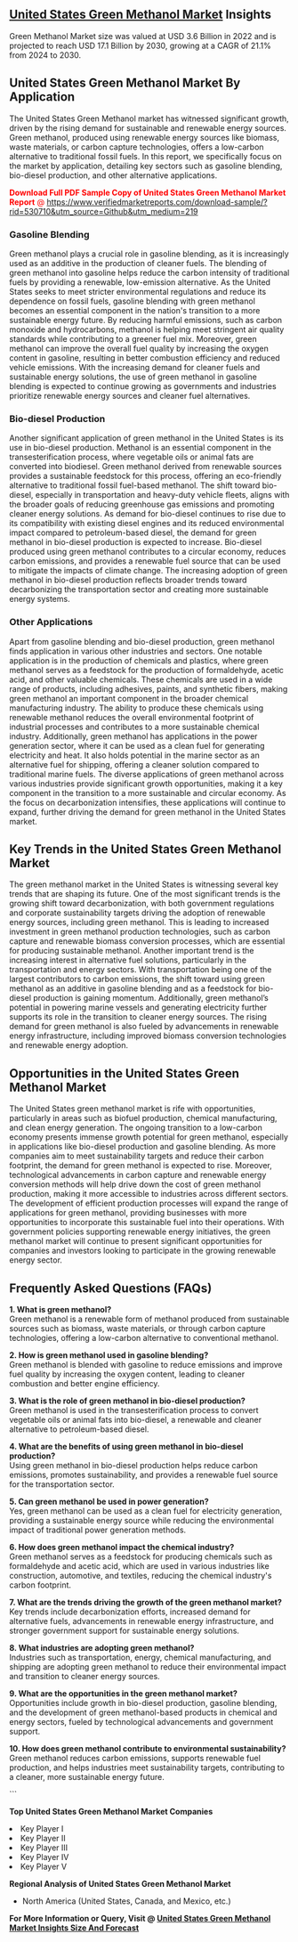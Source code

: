 <h2><a href="https://www.verifiedmarketreports.com/download-sample/?rid=530710&amp;utm_source=Github&amp;utm_medium=219" target="_blank">United States Green Methanol Market</a> Insights</h2><p>Green Methanol Market size was valued at USD 3.6 Billion in 2022 and is projected to reach USD 17.1 Billion by 2030, growing at a CAGR of 21.1% from 2024 to 2030.</p><p> <h2>United States Green Methanol Market By Application</h2> The United States Green Methanol market has witnessed significant growth, driven by the rising demand for sustainable and renewable energy sources. Green methanol, produced using renewable energy sources like biomass, waste materials, or carbon capture technologies, offers a low-carbon alternative to traditional fossil fuels. In this report, we specifically focus on the market by application, detailing key sectors such as gasoline blending, bio-diesel production, and other alternative applications. <p><p><span class=""><span style="color: #ff0000;"><strong>Download Full PDF Sample Copy of United States Green Methanol Market Report</strong> @ </span><a href="https://www.verifiedmarketreports.com/download-sample/?rid=530710&amp;utm_source=Github&amp;utm_medium=219" target="_blank">https://www.verifiedmarketreports.com/download-sample/?rid=530710&amp;utm_source=Github&amp;utm_medium=219</a></span></p></p> <h3>Gasoline Blending</h3> Green methanol plays a crucial role in gasoline blending, as it is increasingly used as an additive in the production of cleaner fuels. The blending of green methanol into gasoline helps reduce the carbon intensity of traditional fuels by providing a renewable, low-emission alternative. As the United States seeks to meet stricter environmental regulations and reduce its dependence on fossil fuels, gasoline blending with green methanol becomes an essential component in the nation's transition to a more sustainable energy future. By reducing harmful emissions, such as carbon monoxide and hydrocarbons, methanol is helping meet stringent air quality standards while contributing to a greener fuel mix. Moreover, green methanol can improve the overall fuel quality by increasing the oxygen content in gasoline, resulting in better combustion efficiency and reduced vehicle emissions. With the increasing demand for cleaner fuels and sustainable energy solutions, the use of green methanol in gasoline blending is expected to continue growing as governments and industries prioritize renewable energy sources and cleaner fuel alternatives. <h3>Bio-diesel Production</h3> Another significant application of green methanol in the United States is its use in bio-diesel production. Methanol is an essential component in the transesterification process, where vegetable oils or animal fats are converted into biodiesel. Green methanol derived from renewable sources provides a sustainable feedstock for this process, offering an eco-friendly alternative to traditional fossil fuel-based methanol. The shift toward bio-diesel, especially in transportation and heavy-duty vehicle fleets, aligns with the broader goals of reducing greenhouse gas emissions and promoting cleaner energy solutions. As demand for bio-diesel continues to rise due to its compatibility with existing diesel engines and its reduced environmental impact compared to petroleum-based diesel, the demand for green methanol in bio-diesel production is expected to increase. Bio-diesel produced using green methanol contributes to a circular economy, reduces carbon emissions, and provides a renewable fuel source that can be used to mitigate the impacts of climate change. The increasing adoption of green methanol in bio-diesel production reflects broader trends toward decarbonizing the transportation sector and creating more sustainable energy systems. <h3>Other Applications</h3> Apart from gasoline blending and bio-diesel production, green methanol finds application in various other industries and sectors. One notable application is in the production of chemicals and plastics, where green methanol serves as a feedstock for the production of formaldehyde, acetic acid, and other valuable chemicals. These chemicals are used in a wide range of products, including adhesives, paints, and synthetic fibers, making green methanol an important component in the broader chemical manufacturing industry. The ability to produce these chemicals using renewable methanol reduces the overall environmental footprint of industrial processes and contributes to a more sustainable chemical industry. Additionally, green methanol has applications in the power generation sector, where it can be used as a clean fuel for generating electricity and heat. It also holds potential in the marine sector as an alternative fuel for shipping, offering a cleaner solution compared to traditional marine fuels. The diverse applications of green methanol across various industries provide significant growth opportunities, making it a key component in the transition to a more sustainable and circular economy. As the focus on decarbonization intensifies, these applications will continue to expand, further driving the demand for green methanol in the United States market. <h2>Key Trends in the United States Green Methanol Market</h2> The green methanol market in the United States is witnessing several key trends that are shaping its future. One of the most significant trends is the growing shift toward decarbonization, with both government regulations and corporate sustainability targets driving the adoption of renewable energy sources, including green methanol. This is leading to increased investment in green methanol production technologies, such as carbon capture and renewable biomass conversion processes, which are essential for producing sustainable methanol. Another important trend is the increasing interest in alternative fuel solutions, particularly in the transportation and energy sectors. With transportation being one of the largest contributors to carbon emissions, the shift toward using green methanol as an additive in gasoline blending and as a feedstock for bio-diesel production is gaining momentum. Additionally, green methanol’s potential in powering marine vessels and generating electricity further supports its role in the transition to cleaner energy sources. The rising demand for green methanol is also fueled by advancements in renewable energy infrastructure, including improved biomass conversion technologies and renewable energy adoption. <h2>Opportunities in the United States Green Methanol Market</h2> The United States green methanol market is rife with opportunities, particularly in areas such as biofuel production, chemical manufacturing, and clean energy generation. The ongoing transition to a low-carbon economy presents immense growth potential for green methanol, especially in applications like bio-diesel production and gasoline blending. As more companies aim to meet sustainability targets and reduce their carbon footprint, the demand for green methanol is expected to rise. Moreover, technological advancements in carbon capture and renewable energy conversion methods will help drive down the cost of green methanol production, making it more accessible to industries across different sectors. The development of efficient production processes will expand the range of applications for green methanol, providing businesses with more opportunities to incorporate this sustainable fuel into their operations. With government policies supporting renewable energy initiatives, the green methanol market will continue to present significant opportunities for companies and investors looking to participate in the growing renewable energy sector. <h2>Frequently Asked Questions (FAQs)</h2> <p><b>1. What is green methanol?</b><br>Green methanol is a renewable form of methanol produced from sustainable sources such as biomass, waste materials, or through carbon capture technologies, offering a low-carbon alternative to conventional methanol.</p> <p><b>2. How is green methanol used in gasoline blending?</b><br>Green methanol is blended with gasoline to reduce emissions and improve fuel quality by increasing the oxygen content, leading to cleaner combustion and better engine efficiency.</p> <p><b>3. What is the role of green methanol in bio-diesel production?</b><br>Green methanol is used in the transesterification process to convert vegetable oils or animal fats into bio-diesel, a renewable and cleaner alternative to petroleum-based diesel.</p> <p><b>4. What are the benefits of using green methanol in bio-diesel production?</b><br>Using green methanol in bio-diesel production helps reduce carbon emissions, promotes sustainability, and provides a renewable fuel source for the transportation sector.</p> <p><b>5. Can green methanol be used in power generation?</b><br>Yes, green methanol can be used as a clean fuel for electricity generation, providing a sustainable energy source while reducing the environmental impact of traditional power generation methods.</p> <p><b>6. How does green methanol impact the chemical industry?</b><br>Green methanol serves as a feedstock for producing chemicals such as formaldehyde and acetic acid, which are used in various industries like construction, automotive, and textiles, reducing the chemical industry's carbon footprint.</p> <p><b>7. What are the trends driving the growth of the green methanol market?</b><br>Key trends include decarbonization efforts, increased demand for alternative fuels, advancements in renewable energy infrastructure, and stronger government support for sustainable energy solutions.</p> <p><b>8. What industries are adopting green methanol?</b><br>Industries such as transportation, energy, chemical manufacturing, and shipping are adopting green methanol to reduce their environmental impact and transition to cleaner energy sources.</p> <p><b>9. What are the opportunities in the green methanol market?</b><br>Opportunities include growth in bio-diesel production, gasoline blending, and the development of green methanol-based products in chemical and energy sectors, fueled by technological advancements and government support.</p> <p><b>10. How does green methanol contribute to environmental sustainability?</b><br>Green methanol reduces carbon emissions, supports renewable fuel production, and helps industries meet sustainability targets, contributing to a cleaner, more sustainable energy future.</p> ```</p><p><strong>Top United States Green Methanol Market Companies</strong></p><div data-test-id=""><p><li>Key Player I</li><li> Key Player II</li><li> Key Player III</li><li> Key Player IV</li><li> Key Player V</li></p><div><strong>Regional Analysis of&nbsp;United States Green Methanol Market</strong></div><ul><li dir="ltr"><p dir="ltr">North America&nbsp;(United States, Canada, and Mexico, etc.)</p></li></ul><p><strong>For More Information or Query, Visit @&nbsp;</strong><strong><a href="https://www.verifiedmarketreports.com/product/green-methanol-market/?utm_source=Github&amp;utm_medium=219" target="_blank">United States Green Methanol Market Insights Size And Forecast</a></strong></p></div>
